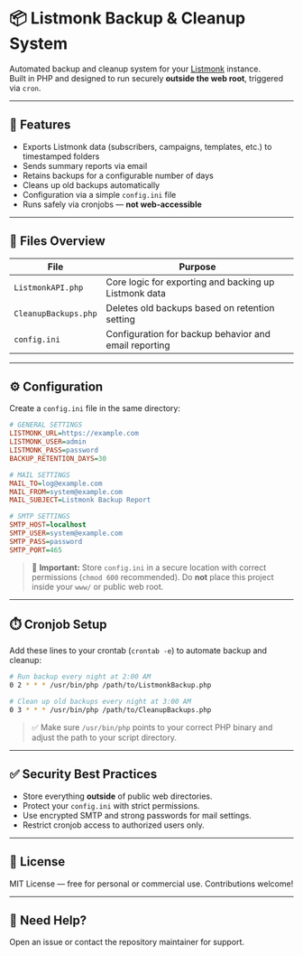 # 📦 Listmonk Backup & Cleanup System

Automated backup and cleanup system for your [Listmonk](https://listmonk.app) instance.  
Built in PHP and designed to run securely **outside the web root**, triggered via `cron`.

---

## 🧰 Features

- Exports Listmonk data (subscribers, campaigns, templates, etc.) to timestamped folders
- Sends summary reports via email
- Retains backups for a configurable number of days
- Cleans up old backups automatically
- Configuration via a simple `config.ini` file
- Runs safely via cronjobs — **not web-accessible**

---

## 📁 Files Overview

| File                | Purpose                                                                 |
|---------------------|-------------------------------------------------------------------------|
| `ListmonkAPI.php`   | Core logic for exporting and backing up Listmonk data                   |
| `CleanupBackups.php`| Deletes old backups based on retention setting                          |
| `config.ini`        | Configuration for backup behavior and email reporting                   |

---

## ⚙️ Configuration

Create a `config.ini` file in the same directory:

```ini
# GENERAL SETTINGS
LISTMONK_URL=https://example.com
LISTMONK_USER=admin
LISTMONK_PASS=password
BACKUP_RETENTION_DAYS=30

# MAIL SETTINGS
MAIL_TO=log@example.com
MAIL_FROM=system@example.com
MAIL_SUBJECT=Listmonk Backup Report

# SMTP SETTINGS
SMTP_HOST=localhost
SMTP_USER=system@example.com
SMTP_PASS=password
SMTP_PORT=465
```

> 🔐 **Important:** Store `config.ini` in a secure location with correct permissions (`chmod 600` recommended). Do **not** place this project inside your `www/` or public web root.

---

## ⏱️ Cronjob Setup

Add these lines to your crontab (`crontab -e`) to automate backup and cleanup:

```bash
# Run backup every night at 2:00 AM
0 2 * * * /usr/bin/php /path/to/ListmonkBackup.php

# Clean up old backups every night at 3:00 AM
0 3 * * * /usr/bin/php /path/to/CleanupBackups.php
```

> ✅ Make sure `/usr/bin/php` points to your correct PHP binary and adjust the path to your script directory.

---

## ✅ Security Best Practices

- Store everything **outside** of public web directories.
- Protect your `config.ini` with strict permissions.
- Use encrypted SMTP and strong passwords for mail settings.
- Restrict cronjob access to authorized users only.

---

## 📄 License

MIT License — free for personal or commercial use. Contributions welcome!

---

## 🙋 Need Help?

Open an issue or contact the repository maintainer for support.
